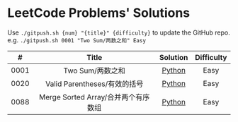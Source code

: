 # LeetCode Problems' Solutions

Use `./gitpush.sh {num} "{title}" {difficulty}` to update the GitHub repo.  
e.g. `./gitpush.sh 0001 "Two Sum/两数之和" Easy`

|#|Title|Solution|Difficulty|
|:-:|:-:|:-:|:-:|
| 0001 | Two Sum/两数之和 | [Python](https://github.com/YanY-Henry/LeetCode/blob/main/code/0001.py) | Easy |
| 0020 | Valid Parentheses/有效的括号 | [Python](https://github.com/YanY-Henry/LeetCode/blob/main/code/0020.py) | Easy |
| 0088 | Merge Sorted Array/合并两个有序数组 | [Python](https://github.com/YanY-Henry/LeetCode/blob/main/code/0088.py) | Easy |
